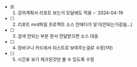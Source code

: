 - [x] 1. 강의계획서 리포트 보는거 모달에도 적용 ✅ 2024-04-19
- [ ] 2. 리포트 mrd파일 프로젝트 소스 안에다가 넣기(안되는거같음...)
- [ ] 3. 검색 안되는 부분 문서 전달받으면 소스 대응
- [ ] 4. 장바구니 카드에서 리스트로 보여주는걸로 수정(1차)
- [ ] 5. 시간표 보기 체크된것만 볼 수 있도록 수정